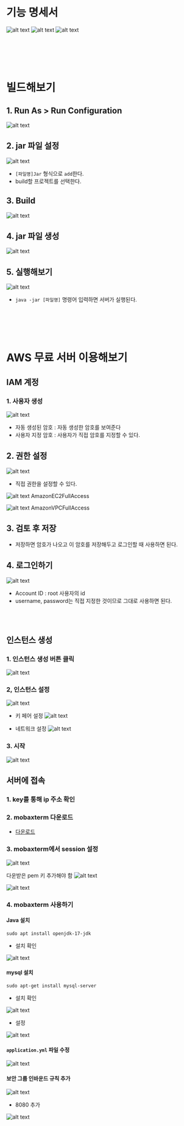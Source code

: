# 기능 명세서
![alt text](./img/image.png)
![alt text](./img/image-1.png)
![alt text](./img/image-2.png)

<br/>
<br/>
<br/>
<br/>

# 빌드해보기
## 1. Run As > Run Configuration
 ![alt text](./img/image-3.png)
## 2. jar 파일 설정
![alt text](./img/image-5.png)
- `[파일명]Jar` 형식으로 `add`한다.
- build할 프로젝트를 선택한다.
## 3. Build
![alt text](./img/image-4.png)
## 4. jar 파일 생성
![alt text](./img/image-6.png)
## 5. 실행해보기
![alt text](./img/image-7.png)
- `java -jar [파일명]` 명령어 입력하면 서버가 실행된다.
  
<br/>
<br/>
<br/>
<br/>

# AWS 무료 서버 이용해보기
## IAM 계정
### 1. 사용자 생성
![alt text](./img/image-8.png)
- 자동 생성된 암호 : 자동 생성한 암호를 보여준다
- 사용자 지정 암호 : 사용자가 직접 암호를 지정할 수 있다.
## 2. 권한 설정
![alt text](./img/image-9.png)
- 직접 권한을 설정할 수 있다.

![alt text](./img/image-10.png)
AmazonEC2FullAccess

![alt text](./img/image-11.png)
AmazonVPCFullAccess
## 3. 검토 후 저장
- 저장하면 암호가 나오고 이 암호를 저장해두고 로그인할 때 사용하면 된다.
## 4. 로그인하기
![alt text](./img/image-12.png)
- Account ID : root 사용자의 id
- username, password는 직접 지정한 것이므로 그대로 사용하면 된다.

<br/>
<br/>

## 인스턴스 생성
### 1. 인스턴스 생성 버튼 클릭
![alt text](./img/image-13.png)
### 2, 인스턴스 설정
![alt text](./img/image-14.png)

- 키 페어 설정
![alt text](./img/image-15.png)

- 네트워크 설정
![alt text](./img/image-16.png)

### 3. 시작
![alt text](./img/image-17.png)


## 서버에 접속
### 1. key를 통해 ip 주소 확인
### 2. mobaxterm 다운로드
- [다운로드](https://mobaxterm.mobatek.net/download-home-edition.html)
### 3. mobaxterm에서 session 설정
![alt text](./img/image-19.png)

다운받은 pem 키 추가해야 함
![alt text](./img/image-20.png)


![alt text](./img/image-21.png)
### 4. mobaxterm 사용하기 
#### Java 설치
```
sudo apt install openjdk-17-jdk
```
- 설치 확인

![alt text](./img/image-22.png)
#### mysql 설치
```
sudo apt-get install mysql-server
```
- 설치 확인

![alt text](./img/image-23.png)

- 설정

![alt text](./img/image-24.png)
#### `application.yml` 파일 수정
![alt text](./img/image-25.png)
#### 보안 그룹 인바운드 규칙 추가
![alt text](./img/image-27.png)
- 8080 추가

![alt text](./img/image-26.png)
